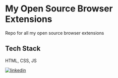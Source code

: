 
# My Open Source Browser Extensions

Repo for all my open source browser extensions

## Tech Stack

HTML, CSS, JS

[![linkedin](https://img.shields.io/badge/linkedin-0A66C2?style=for-the-badge&logo=linkedin&logoColor=white)](https://www.linkedin.com/in/naveed-maqbool-63976b146/)
